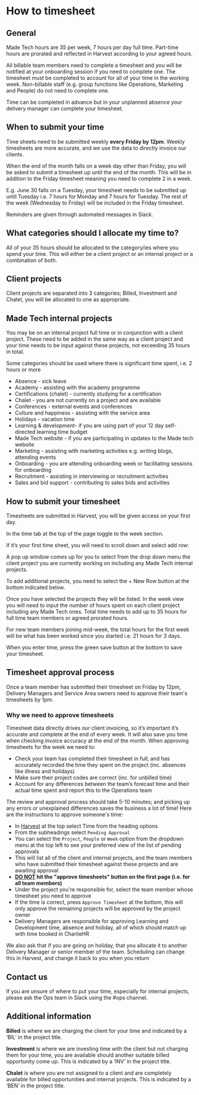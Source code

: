 # How to timesheet

## General

Made Tech hours are 35 per week, 7 hours per day full time. Part-time hours are prorated and reflected in Harvest according to your agreed hours.

All billable team members need to complete a timesheet and you will be notified at your onboarding session if you need to complete one. The timesheet must be completed to account for all of your time in the working week. Non-billable staff (e.g. group functions like Operations, Marketing and People) do not need to complete one.

Time can be completed in advance but in your unplanned absence your delivery manager can complete your timesheet.

## When to submit your time

Time sheets need to be submitted weekly **every Friday by 12pm**. Weekly timesheets are more accurate, and we use the data to directly invoice our clients.

When the end of the month falls on a week day other than Friday, you will be asked to submit a timesheet up until the end of the month. This will be in addition to the Friday timesheet meaning you need to complete 2 in a week.

E.g. June 30 falls on a Tuesday, your timesheet needs to be submitted up until Tuesday i.e. 7 hours for Monday and 7 hours for Tuesday. The rest of the week (Wednesday to Friday) will be included in the Friday timesheet.

Reminders are given through automated messages in Slack.

## What categories should I allocate my time to?

All of your 35 hours should be allocated to the category/ies where you spend your time. This will either be a client project or an internal project or a combination of both.

## Client projects

Client projects are separated into 3 categories; Billed, Investment and Chalet, you will be allocated to one as appropriate.

## Made Tech internal projects

You may be on an internal project full time or in conjunction with a client project. These need to be added in the same way as a client project and your time needs to be input against these projects, not exceeding 35 hours in total.

Some categories should be used where there is significant time spent, i.e. 2 hours or more

* Absence - sick leave
* Academy - assisting with the academy programme
* Certifications (chalet) - currently studying for a certification
* Chalet - you are not currently on a project and are available
* Conferences - external events and conferences
* Culture and happiness - assisting with the service area
* Holidays - vacation time
* Learning & development- if you are using part of your 12 day self-directed learning time budget
* Made Tech website - if you are participating in updates to the Made tech website
* Marketing - assisting with marketing activities e.g. writing blogs, attending events
* Onboarding - you are attending onboarding week or facilitating sessions for onboarding
* Recruitment - assisting in interviewing or recruitment activities
* Sales and bid support - contributing to sales bids and activities


## How to submit your timesheet

Timesheets are submitted in Harvest, you will be given access on your first day.

In the time tab at the top of the page toggle to the week section.

If it’s your first time sheet, you will need to scroll down and select add row:


A pop up window comes up for you to select from the drop down menu the client project you are currently working on including any Made Tech internal projects.

To add additional projects, you need to select the + New Row button at the bottom indicated below.



Once you have selected the projects they will be listed. In the week view you will need to input the number of hours spent on each client project including any Made Tech ones. Total time needs to add up to 35 hours for full time team members or agreed prorated hours.

For new team members joining mid-week, the total hours for the first week will be what has been worked since you started i.e. 21 hours for 3 days.

When you enter time, press the green save button at the bottom to save your timesheet.


## Timesheet approval process


Once a team member has submitted their timesheet on Friday by 12pm, Delivery Managers and Service Area owners need to approve their team's timesheets by 1pm.

### Why we need to approve timesheets

Timesheet data directly drives our client invoicing, so it’s important it’s accurate and complete at the end of every week. It will also save you time when checking invoice accuracy at the end of the month. When approving timesheets for the week we need to:
* Check your team has completed their timesheet in full; and has accurately recorded the time they spent on the project (inc. absences like illness and holidays)
* Make sure their project codes are correct (inc. for unbilled time)
* Account for any differences between the team’s forecast time and their actual time spent and report this to the Operations team

The review and approval process should take 5-10 minutes; and picking up any errors or unexplained differences saves the business a lot of time!
Here are the instructions to approve someone's time:
* In [Harvest](https://madetech.harvestapp.com/time/week) at the top select Time from the heading options
* From the subheadings select `Pending Approval`
* You can select the `Project`, `People` or `Week` option from the dropdown menu at the top left to see your preferred view of the list of pending approvals
* This will list all of the client and internal projects, and the team members who have submitted their timesheet against these projects and are awaiting approval
* **<u>DO NOT</u> hit the "approve timesheets" button on the first page (i.e. for all team members)**
* Under the project you're responsible for, select the team member whose timesheet you need to approve
* If the time is correct, press `Approve Timesheet` at the bottom, this will only approve  the remaining projects will be approved by the project owner
* Delivery Managers are responsible for approving Learning and Development time, absence and holiday, all of which should match up with time booked in CharlieHR

We also ask that if you are going on holiday, that you allocate it to another Delivery Manager or senior member of the team. Scheduling can change this in Harvest, and change it back to you when you return


## Contact us

If you are unsure of where to put your time, especially for internal projects, please ask the Ops team in Slack using the #ops channel.



## Additional information

**Billed** is where we are charging the client for your time and indicated by a ‘BIL’ in the project title.

**Investment** is where we are investing time with the client but not charging them for your time, you are available should another suitable billed opportunity come up. This is indicated by a ‘INV’ in the project title.

**Chalet** is where you are not assigned to a client and are completely available for billed opportunities and internal projects. This is indicated by a ‘BEN’ in the project title.
